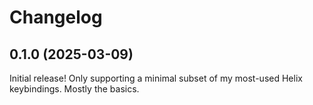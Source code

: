 # Changelog

## 0.1.0 (2025-03-09)

Initial release! Only supporting a minimal subset of my most-used
Helix keybindings. Mostly the basics.
